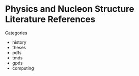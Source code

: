# Physics and Nucleon Structure Literature References 

Categories 
- history
- theses 
- pdfs 
- tmds 
- gpds 
- computing 

